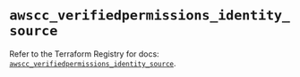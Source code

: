# `awscc_verifiedpermissions_identity_source`

Refer to the Terraform Registry for docs: [`awscc_verifiedpermissions_identity_source`](https://registry.terraform.io/providers/hashicorp/awscc/0.70.0/docs/resources/verifiedpermissions_identity_source).
